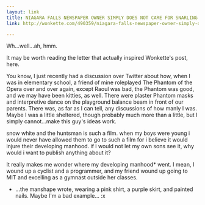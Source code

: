 ```yaml
---
layout: link
title: NIAGARA FALLS NEWSPAPER OWNER SIMPLY DOES NOT CARE FOR SNARLING FEMINISM LIKE 'SNOW WHITE'
link: http://wonkette.com/490359/niagara-falls-newspaper-owner-simply-does-not-care-for-snarling-feminism-like-snow-white

---
```


Wh...well...ah, hmm.

It may be worth reading the letter that actually inspired Wonkette's post, here.

You know, I just recently had a discussion over Twitter about how, when I was in elementary school, a friend of mine roleplayed The Phantom of the Opera over and over again, except Raoul was bad, the Phantom was good, and we may have been kitties, as well.  There were plaster Phantom masks and interpretive dance on the playground balance beam in front of our parents. There was, as far as I can tell, any discussions of how manly I was.  Maybe I was a little sheltered, though probably much more than a little, but I simply cannot...make this guy's ideas work.

snow white and the huntsman is such a film. when my boys were young i would never have allowed them to go to such a film for i believe it would injure their developing manhood. if i would not let my own sons see it, why would i want to publish anything about it?

It really makes me wonder where my developing manhood\* went.  I mean, I wound up a cyclist and a programmer, and my friend wound up going to MIT and excelling as a gymnast outside her classes.

* ...the manshape wrote, wearing a pink shirt, a purple skirt, and painted nails.  Maybe I'm a bad example... :x
